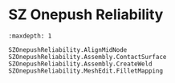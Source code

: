 # SZ Onepush Reliability

```{toctree}
:maxdepth: 1

SZOnepushReliability.AlignMidNode
SZOnepushReliability.Assembly.ContactSurface
SZOnepushReliability.Assembly.CreateWeld
SZOnepushReliability.MeshEdit.FilletMapping
```
